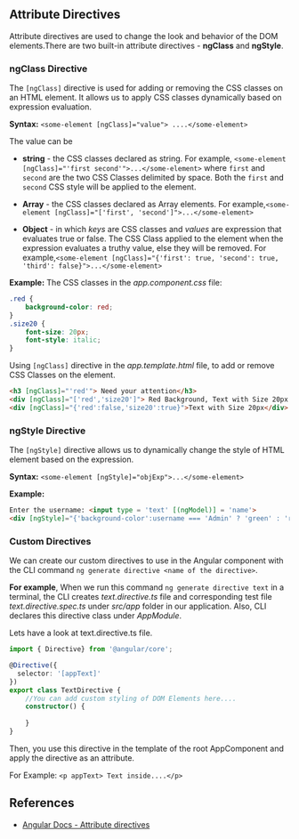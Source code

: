 ## Attribute Directives

Attribute directives are used to change the look and behavior of the DOM elements.There are two built-in attribute directives - **ngClass** and **ngStyle**.

### ngClass Directive

The `[ngClass]` directive is used for adding or removing the CSS classes on an HTML element. It allows us to apply CSS classes dynamically based on expression evaluation. 

**Syntax:** `<some-element [ngClass]="value"> ....</some-element>`

The value can be 
* **string** - the CSS classes declared as string. For example, `<some-element [ngClass]="'first second'">...</some-element>` where `first` and `second` are the two CSS Classes delimited by space. Both the `first` and `second` CSS style will be applied to the element.

* **Array** - the CSS classes declared as Array elements. For example,`<some-element [ngClass]="['first', 'second']">...</some-element>` 

* **Object** - in which *keys* are CSS classes and *values* are expression that  evaluates true or false.  The CSS Class applied to the element when the expression evaluates a truthy value, else they will be removed. For example,`<some-element [ngClass]="{'first': true, 'second': true, 'third': false}">...</some-element>`

**Example:**
The CSS classes in the *app.component.css* file:
```css
.red { 
    background-color: red;
}
.size20 {
    font-size: 20px; 
    font-style: italic;
}
```
Using `[ngClass]` directive in the *app.template.html* file, to add or remove CSS Classes on the element.
```html
<h3 [ngClass]="'red'"> Need your attention</h3>
<div [ngClass]="['red','size20']"> Red Background, Text with Size 20px  </div>
<div [ngClass]="{'red':false,'size20':true}">Text with Size 20px</div>
 ```

### ngStyle Directive

The `[ngStyle]` directive allows us to dynamically change the style of HTML element based on the expression.

**Syntax:** `<some-element [ngStyle]="objExp">...</some-element>`

**Example:**
```html
Enter the username: <input type = 'text' [(ngModel)] = 'name'>
<div [ngStyle]="{'background-color':username === 'Admin' ? 'green' : 'red' }"></<div>
```

### Custom Directives

We can create our custom directives to use in the Angular component with the CLI command `ng generate directive <name of the directive>`.

**For example**, When we run this command `ng generate directive text` in a terminal, the CLI creates *text.directive.ts* file and corresponding test file *text.directive.spec.ts* under *src/app* folder in our application. Also, CLI declares this directive class under *AppModule*.

Lets have a look at text.directive.ts file.
```typescript
import { Directive} from '@angular/core';

@Directive({
  selector: '[appText]'
})
export class TextDirective {
	//You can add custom styling of DOM Elements here....
    constructor() {
    
    }
}
```

Then, you use this directive in the template of the root AppComponent and apply the directive as an attribute. 

For Example: `<p appText> Text inside....</p>`

## References

* [Angular Docs - Attribute directives](https://angular.io/guide/attribute-directives)

